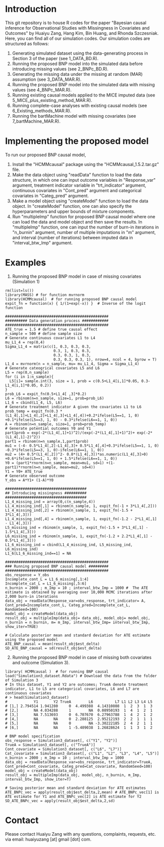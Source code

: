 # Introduction
This git repository is to house R codes for the paper "Bayesian causal inference for Observational Studies with Missingness in Covariates and Outcomes" by Huaiyu Zang, Hang Kim, Bin Huang, and Rhonda Szczesniak. Here, you can find all of our simulation codes. Our simulation codes are structured as follows: 

1. Generating simulated dataset using the data-generating process in Section 3 of the paper (see 1_DATA_BD.R). 
2. Running the proposed BNP model into the simulated data before introducing missing values (see 2_BNPc_BD.R).
3. Generating the missing data under the missing at random (MAR) assumption (see 3_DATA_MAR.R). 
4. Running the proposed BNP model into the simulated data with missing values (see 4_BNPc_MAR.R).  
5. Running existing causal models applied to the MICE imputed data (see 5_MICE_plus_existing_method_MAR.R). 
6. Running complete-case analyses with existing causal models (see 6_Existing_methods_MAR.R). 
7. Running the bartMachine model with missing covariates (see 7_bartMachine_MAR.R).

# Implementing the proposed model
To run our proposed BNP causal model, 
1. Install the "HCMMcausal" package using the "HCMMcausal_1.5.2.tar.gz" file. 
2. Make the data object using "readData" function to load the data structure, in which one can input outcome variables in "Response_var" argument, treatment indicator variable in "trt_indicator" argument, continuous covariates in "Cont_pred" argument and categorical covariates in "Categ_pred" argument. 
3. Make a model object using "createModel" function to load the data object. In "createModel" function, one can also specify the hyperparameters and upper bounds of mixture components. 
4. Run "multipleImp" function for proposed BNP causal model where one can load the data and model object and then save the results. In "multipleImp" function, one can input the number of burn-in iterations in "n_burnin" argument, number of multiple imputations in "m" argument, and interval (number of iterations) between imputed data in "interval_btw_Imp" argument.

# Examples

1. Running the proposed BNP model in case of missing covariates (Simulation 1)

```
rm(list=ls())  
library(MASS) # for function mvrnorm 
library(HCMMcausal)  # for running proposed BNP causal model
expit_fn = function(x) { 1/(1+exp(-x)) }  # Inverse of the logit function 

###############################################
########## Data generation process ############
###############################################
ATE_true = 1.5 # define true causal effect
n_sample = 500 # define sample size
# Generate continuous covariates L1 to L4
mu_L1_4 = rep(0,4)
Sigma_L1_4 = matrix(c(1, 0.3, 0.3, 0.3,                
                      0.3, 1, 0.3, 0.3, 
                      0.3, 0.3, 1, 0.3, 
                      0.3, 0.3, 0.3, 1), nrow=4, ncol = 4, byrow = T)
L1_4 = mvrnorm(n = n_sample, mu= mu_L1_4, Sigma = Sigma_L1_4)
# Generate cateogrical covariates L5 and L6
L5 = rep(0,n_sample)
for (i in 1:n_sample){
  L5[i]= sample.int(3, size = 1, prob = c(0.5+L1_4[i,1]*0.05, 0.3-L1_4[i,1]*0.05, 0.2))
}
prob_L6 = expit_fn(0.5+L1_4[ ,3]*0.2)
L6 = rbinom(n=n_sample, size=1, prob=prob_L6)
L1_6 = cbind(L1_4, L5, L6)
# Generate treatment indicator A given the covariates L1 to L6
prob_temp = expit_fn(0.3 *(L1_4[,1]+L1_4[,2]+L1_4[,3]+L1_4[,4])+0.2*ifelse(L5==1, 1, 0) +0.1*ifelse(L5==3, 1, 0) - 0.3*ifelse(L6==1, 1, 0))
A = rbinom(n=n_sample, size=1, prob=prob_temp)
# Generate potential outcomes Y0 and Y1
part1prob = exp(-2*(L1_4[,1]+1)^2)/(exp(-2*(L1_4[,1]+1)^2)+ exp(-2*(L1_4[,1]-2)^2))
part1 = rbinom(n=n_sample,1,part1prob)
mu1 = (-4- 0.5*L1_4[,2]-L1_4[,3]+ 0.5*L1_4[,4]+0.3*ifelse(L5==1, 1, 0) -0.3*ifelse(L5==3, 1, 0)-ifelse(L6==1, 1, 0))
mu2 = (4+ 0.5*(L1_4[,2])^2- 0.8*(L1_4[,3])*as.numeric(L1_4[,3]>0) +0.6*ifelse(L5==1, 1, 0) + 1.5*ifelse(L6==1, 1, 0))
Y0 = (part1*rnorm(n=n_sample, mean=mu1, sd=1) +(1-part1)*rnorm(n=n_sample, mean=mu2, sd=4))
Y1 = Y0+ ATE_true
# Generate observed outcome
Y_obs = A*Y1+ (1-A)*Y0 

#####################################
## Introducing missingness ##########
#####################################
L1_4_missing_ind = array(0,c(n_sample,4))
L1_4_missing_ind[,1] = rbinom(n_sample, 1, expit_fn(-1 + 3*L1_4[,2]))
L1_4_missing_ind[,2] = rbinom(n_sample, 1, expit_fn(-1.5 + 3*L1_4[,3]))
L1_4_missing_ind[,4] = rbinom(n_sample, 1, expit_fn(-1.2 - 2*L1_4[,1] - L1_4[,3]))
L5_missing_ind = rbinom(n_sample, 1, expit_fn(-1.5 + 3*L1_4[,1] - 1.5*L1_4[,3]))
L6_missing_ind = rbinom(n_sample, 1, expit_fn(-1.2 + 2.2*L1_4[,1] - 0.5*L1_4[,3]))
L1_6_missing_ind = cbind(L1_4_missing_ind, L5_missing_ind, L6_missing_ind)
L1_6[L1_6_missing_ind==1] = NA

###############################################
### Running proposed BNP causal model #########
###############################################
obs_response = Y_obs 
Incomplete_cont_L = L1_6_missing[,1:4]
Incomplete_cat_L = L1_6_missing[,5:6]
n_burnin = 2000 ; m_Imp = 10 ; interval_btw_Imp = 1000 #  The ATE estimate is obtained by averaging over 10,000 MCMC iterations after 2,000 burn-in iterations
data_obj = readData(Response_var=obs_response, trt_indicator= A, Cont_pred=Incomplete_cont_L, Categ_pred=Incomplete_cat_L, RandomSeed=100)
model_obj = createModel(data_obj)
result_obj = multipleImp(data_obj= data_obj, model_obj= model_obj, n_burnin = n_burnin, m= m_Imp, interval_btw_Imp= interval_btw_Imp, show_iter=TRUE)

# Calculate posterior mean and standard deviation for ATE estimate using the proposed model 
ATE_BNP_causal = mean(result_obj$est_delta)
SD_ATE_BNP_causal = sd(result_obj$est_delta)                    
```

2. Running the proposed BNP model in case of missing both covariates and outcome (Simulation 3). 

```
library( HCMMcausal )  # for running BNP causal 
load("Simulation3_dataset.Rdata") # Download the data from the folder of Simulation 3
# In this dataset, Y1 and Y2 are outcomes; TrueA denote treatment indicator, L1 to L5 are categorical covariates, L6 and L7 are continuous covariates
# > head(Simulation3_dataset)
#            Y1       Y2 TrueA        L6          L7 L1 L2 L3 L4 L5
# [1,] 2.794514 1.941280     0  4.499388  4.14310808  1  2  3  1  3
# [2,]       NA 4.034288     1        NA  0.08950193  1  4  1  2  1
# [3,]       NA 7.513693     0  6.707670  6.27963788  1  4  2  1  2
# [4,]       NA       NA     0  2.288125  2.95212193  2  2  1  1  1
# [5,]       NA       NA     0        NA -3.30222185  2  4  2  1  1
# [6,]       NA       NA     1 -5.409038  1.26828624  1  1  3  1  2

# BNP model specification 
obs_response = Simulation3_dataset[, c("Y1", "Y2")]
TrueA = Simulation3_dataset[, c("TrueA")]
Cont_covariate = Simulation3_dataset[, c("L6", "L7")]
Cat_covariate = Simulation3_dataset[, c("L1", "L2", "L3", "L4", "L5")]
n_burnin = 2000 ; m_Imp = 10 ; interval_btw_Imp = 1000
data_obj = readData(Response_var=obs_response, trt_indicator=TrueA, Cont_pred=Cont_covariate, Categ_pred=Cat_covariate, RandomSeed=100)
model_obj = createModel(data_obj)	
result_obj = multipleImp(data_obj, model_obj, n_burnin, m_Imp, interval_btw_Imp, show_iter=T)

# Saving posterior mean and standard deviation for ATE estimates
ATE_BNPc_vec = apply(result_obj$est_delta,2,mean) # ATE_BNPc_vec[1] is ATE estimate for Y1 and ATE_BNPc_vec[2] is ATE estimate for Y2
SD_ATE_BNPc_vec = apply(result_obj$est_delta,2,sd)
```


# Contact
Please contact Huaiyu Zang with any questions, complaints, requests, etc. via email: huaiyuzang [at] gmail [dot] com.
